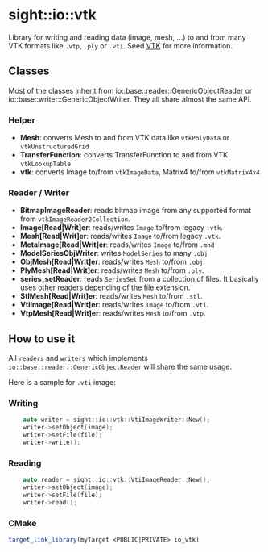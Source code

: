 # sight::io::vtk

Library for writing and reading data (image, mesh, ...) to and from many VTK formats like `.vtp`, `.ply` or `.vti`. Seed [VTK](https://vtk.org/) for more information.

## Classes

Most of the classes inherit from io::base::reader::GenericObjectReader or io::base::writer::GenericObjectWriter. They all share almost the same API.

### Helper

- **Mesh**: converts Mesh to and from VTK data like `vtkPolyData` or `vtkUnstructuredGrid`
- **TransferFunction**: converts TransferFunction to and from VTK `vtkLookupTable`
- **vtk**: converts Image to/from `vtkImageData`, Matrix4 to/from `vtkMatrix4x4`

### Reader / Writer

- **BitmapImageReader**: reads bitmap image from any supported format from `vtkImageReader2Collection`.
- **Image[Read|Writ]er**: reads/writes `Image` to/from legacy `.vtk`.
- **Mesh[Read|Writ]er**: reads/writes `Image` to/from legacy `.vtk`.
- **MetaImage[Read|Writ]er**: reads/writes `Image` to/from `.mhd`
- **ModelSeriesObjWriter**: writes `ModelSeries` to many `.obj`
- **ObjMesh[Read|Writ]er**: reads/writes `Mesh` to/from `.obj`.
- **PlyMesh[Read|Writ]er**: reads/writes `Mesh` to/from `.ply`.
- **series_setReader**: reads `SeriesSet` from a collection of files. It basically uses other readers depending of the file extension.
- **StlMesh[Read|Writ]er**: reads/writes `Mesh` to/from `.stl`.
- **VtiImage[Read|Writ]er**: reads/writes `Image` to/from `.vti`.
- **VtpMesh[Read|Writ]er**: reads/writes `Mesh` to/from `.vtp`.

## How to use it

All `readers` and `writers` which implements `io::base::reader::GenericObjectReader` will share the same usage.

Here is a sample for `.vti` image:

### Writing

```c++
    auto writer = sight::io::vtk::VtiImageWriter::New();
    writer->setObject(image);
    writer->setFile(file);
    writer->write();
```

### Reading

```c++
    auto reader = sight::io::vtk::VtiImageReader::New();
    writer->setObject(image);
    writer->setFile(file);
    writer->read();
```

### CMake

```cmake
target_link_library(myTarget <PUBLIC|PRIVATE> io_vtk)
```



